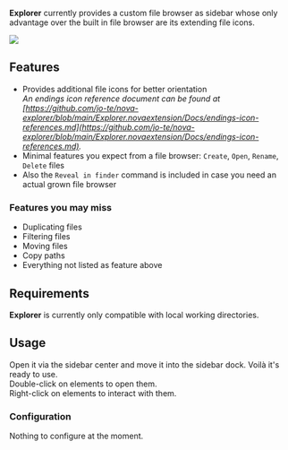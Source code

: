 **Explorer** currently provides a custom file browser as sidebar whose only advantage over the built in file browser are its extending file icons.

<!--
🎈 See it in action:
-->

![](https://github.com/jo-te/nova-explorer/blob/main/Explorer.novaextension/Docs/Images/file-browser-screenshot.png?raw=true)

## Features
- Provides additional file icons for better orientation<br>
  *An endings icon reference document can be found at [https://github.com/jo-te/nova-explorer/blob/main/Explorer.novaextension/Docs/endings-icon-references.md](https://github.com/jo-te/nova-explorer/blob/main/Explorer.novaextension/Docs/endings-icon-references.md).*
- Minimal features you expect from a file browser: `Create`, `Open`, `Rename`, `Delete` files
- Also the `Reveal in finder` command is included in case you need an actual grown file browser

### Features you may miss
- Duplicating files
- Filtering files
- Moving files
- Copy paths
- Everything not listed as feature above

## Requirements

**Explorer** is currently only compatible with local working directories.

## Usage

Open it via the sidebar center and move it into the sidebar dock. Voilà it's ready to use.<br>
Double-click on elements to open them.<br>
Right-click on elements to interact with them.

### Configuration

Nothing to configure at the moment.